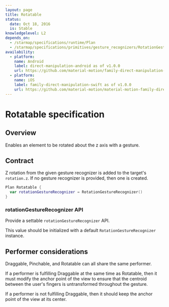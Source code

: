 ```yaml
---
layout: page
title: Rotatable
status:
  date: Oct 18, 2016
  is: Stable
knowledgelevel: L2
depends_on:
  - /starmap/specifications/runtime/Plan
  - /starmap/specifications/primitives/gesture_recognizers/RotationGestureRecognizer
availability:
  - platform:
    name: Android
    label: direct-manipulation-android as of v1.0.0
    url: https://github.com/material-motion/family-direct-manipulation-android/releases/tag/1.0.0
  - platform:
    name: iOS
    label: family-direct-manipulation-swift as of v1.0.0
    url: https://github.com/material-motion/material-motion-family-direct-manipulation-swift/releases/tag/v1.0.0
---
```


# Rotatable specification

## Overview

Enables an element to be rotated about the z axis with a gesture.

## Contract

Z rotation from the given gesture recognizer is added to the target's `rotation.z`. If no gesture recognizer is provided, then one is created.

```swift
Plan Rotatable {
  var rotationGestureRecognizer = RotationGestureRecognizer()
}
```

### rotationGestureRecognizer API

Provide a settable `rotationGestureRecognizer` API.

This value should be initialized with a default `RotationGestureRecognizer` instance.

## Performer considerations

Draggable, Pinchable, and Rotatable can all share the same performer.

If a performer is fulfilling Draggable at the same time as Rotatable, then it must modify the anchor point of the view to ensure that the centroid between the user's fingers is untransformed throughout the gesture.

If a performer is not fulfilling Draggable, then it should keep the anchor point of the view at its center.
